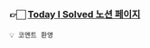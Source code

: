 
### 👉🏻 [Today I Solved 노션 페이지](https://ammezkhan.notion.site/5ca0b9fa7b2c465e892496e80c329bd2?v=a33e67a76a784301909b3f8b8423cc0c)

    💡 코멘트 환영
